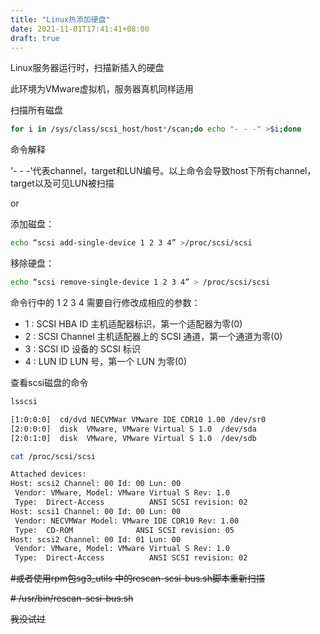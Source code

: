 ```yaml
---
title: "Linux热添加硬盘"
date: 2021-11-01T17:41:41+08:00
draft: true
---
```


Linux服务器运行时，扫描新插入的硬盘 

此环境为VMware虚拟机，服务器真机同样适用  

  

扫描所有磁盘  

```bash
for i in /sys/class/scsi_host/host*/scan;do echo "- - -" >$i;done
```

 命令解释

'- - -'代表channel，target和LUN编号。以上命令会导致host下所有channel，target以及可见LUN被扫描  
    

or  




添加磁盘：

```bash
echo “scsi add-single-device 1 2 3 4” >/proc/scsi/scsi
```

移除硬盘：

```bash
echo “scsi remove-single-device 1 2 3 4” > /proc/scsi/scsi
```



命令行中的 1 2 3 4 需要自行修改成相应的参数：

- 1 : SCSI HBA ID  主机适配器标识，第一个适配器为零(0)
- 2 : SCSI Channel  主机适配器上的 SCSI 通道，第一个通道为零(0)
- 3 : SCSI ID  设备的 SCSI 标识
- 4 : LUN ID   LUN 号，第一个 LUN 为零(0)

查看scsi磁盘的命令

```bash
lsscsi

[1:0:0:0]  cd/dvd NECVMWar VMware IDE CDR10 1.00 /dev/sr0 
[2:0:0:0]  disk  VMware, VMware Virtual S 1.0  /dev/sda 
[2:0:1:0]  disk  VMware, VMware Virtual S 1.0  /dev/sdb 
```

```bash
cat /proc/scsi/scsi 

Attached devices:
Host: scsi2 Channel: 00 Id: 00 Lun: 00
 Vendor: VMware, Model: VMware Virtual S Rev: 1.0 
 Type:  Direct-Access          ANSI SCSI revision: 02
Host: scsi1 Channel: 00 Id: 00 Lun: 00
 Vendor: NECVMWar Model: VMware IDE CDR10 Rev: 1.00
 Type:  CD-ROM              ANSI SCSI revision: 05
Host: scsi2 Channel: 00 Id: 01 Lun: 00
 Vendor: VMware, Model: VMware Virtual S Rev: 1.0 
 Type:  Direct-Access          ANSI SCSI revision: 02
```

~~\#或者使用rpm包sg3_utils 中的rescan-scsi-bus.sh脚本重新扫描~~

~~\# /usr/bin/rescan-scsi-bus.sh~~

~~我没试过~~
